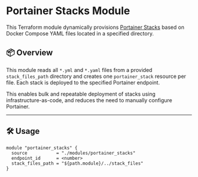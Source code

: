 # Portainer Stacks Module

This Terraform module dynamically provisions [Portainer Stacks](https://registry.terraform.io/providers/portainer/portainer/latest/docs/resources/stack) based on Docker Compose YAML files located in a specified directory.

## 📦 Overview

This module reads all `*.yml` and `*.yaml` files from a provided `stack_files_path` directory and creates one `portainer_stack` resource per file. Each stack is deployed to the specified Portainer endpoint.

This enables bulk and repeatable deployment of stacks using infrastructure-as-code, and reduces the need to manually configure Portainer.

---

## 🛠 Usage

```hcl
module "portainer_stacks" {
  source           = "./modules/portainer_stacks"
  endpoint_id      = <number>
  stack_files_path = "${path.module}/../stack_files"
}
